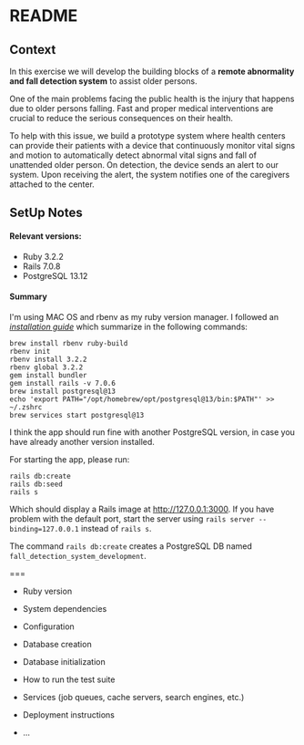 # README

## Context

In this exercise we will develop the building blocks of a **remote abnormality and fall detection system** to assist older persons.

One of the main problems facing the public health is the injury that happens due to older persons falling. Fast and proper medical interventions are crucial to reduce the serious consequences on their health.

To help with this issue, we build a prototype system where health centers can provide their patients with a device that continuously monitor vital signs and motion to automatically detect abnormal vital signs and fall of unattended older person. On detection, the device sends an alert to our system. Upon receiving the alert, the system notifies one of the caregivers attached to the center.

## SetUp Notes

#### Relevant versions:

- Ruby 3.2.2
- Rails 7.0.8
- PostgreSQL 13.12

#### Summary

I'm using MAC OS and rbenv as my ruby version manager. I followed an *[installation guide](https://gorails.com/setup/macos/10.14-mojave)* which summarize in the following commands:

```
brew install rbenv ruby-build
rbenv init
rbenv install 3.2.2
rbenv global 3.2.2
gem install bundler
gem install rails -v 7.0.6
brew install postgresql@13
echo 'export PATH="/opt/homebrew/opt/postgresql@13/bin:$PATH"' >> ~/.zshrc
brew services start postgresql@13
```

I think the app should run fine with another PostgreSQL version, in case you have already another version installed.

For starting the app, please run:

```
rails db:create
rails db:seed
rails s
```

Which should display a Rails image at <http://127.0.0.1:3000>. If you have problem with the default port, start the server using `rails server --binding=127.0.0.1` instead of `rails s`.

The command `rails db:create` creates a PostgreSQL DB named `fall_detection_system_development`.






===

* Ruby version

* System dependencies

* Configuration

* Database creation

* Database initialization

* How to run the test suite

* Services (job queues, cache servers, search engines, etc.)

* Deployment instructions

* ...
